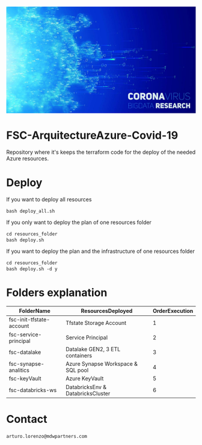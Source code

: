 ![alt text](docs/img.jpg)

# FSC-ArquitectureAzure-Covid-19
Repository where it's keeps the terraform code for the deploy of the needed Azure resources.

# Deploy

If you want to deploy all resources 
````
bash deploy_all.sh
````

If you only want to deploy the plan of one resources folder

````
cd resources_folder
bash deploy.sh
````

If you want to deploy the plan and the infrastructure of one resources folder
````
cd resources_folder
bash deploy.sh -d y
````

# Folders explanation

|FolderName|ResourcesDeployed|OrderExecution|
|----------|-----------------|--------------|
|fsc-init-tfstate-account|Tfstate Storage Account|1|
|fsc-service-principal|Service Principal|2|
|fsc-datalake|Datalake GEN2, 3 ETL containers|3|
|fsc-synapse-analitics|Azure Synapse Workspace & SQL pool|4|
|fsc-keyVault|Azure KeyVault|5|
|fsc-databricks-ws|DatabricksEnv & DatabricksCluster|6|


# Contact

```arturo.lorenzo@mdwpartners.com```